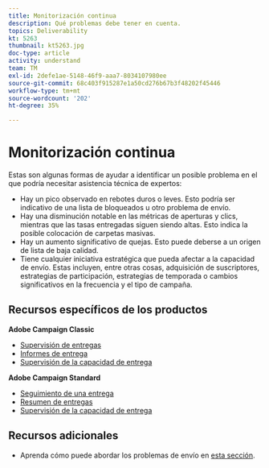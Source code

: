```yaml
---
title: Monitorización continua
description: Qué problemas debe tener en cuenta.
topics: Deliverability
kt: 5263
thumbnail: kt5263.jpg
doc-type: article
activity: understand
team: TM
exl-id: 2defe1ae-5148-46f9-aaa7-8034107980ee
source-git-commit: 68c403f915287e1a50cd276b67b3f48202f45446
workflow-type: tm+mt
source-wordcount: '202'
ht-degree: 35%

---
```


# Monitorización continua

Estas son algunas formas de ayudar a identificar un posible problema en el que podría necesitar asistencia técnica de expertos:

* Hay un pico observado en rebotes duros o leves. Esto podría ser indicativo de una lista de bloqueados u otro problema de envío.
* Hay una disminución notable en las métricas de aperturas y clics, mientras que las tasas entregadas siguen siendo altas. Esto indica la posible colocación de carpetas masivas.
* Hay un aumento significativo de quejas. Esto puede deberse a un origen de lista de baja calidad.
* Tiene cualquier iniciativa estratégica que pueda afectar a la capacidad de envío. Estas incluyen, entre otras cosas, adquisición de suscriptores, estrategias de participación, estrategias de temporada o cambios significativos en la frecuencia y el tipo de campaña.

## Recursos específicos de los productos

**Adobe Campaign Classic**

* [Supervisión de entregas](https://experienceleague.adobe.com/docs/campaign-classic/using/sending-messages/monitoring-deliveries/about-delivery-monitoring.html?lang=es)
* [Informes de entrega](https://experienceleague.adobe.com/docs/campaign-classic/using/reporting/reports-on-deliveries/delivery-reports.html?lang=es)
* [Supervisión de la capacidad de entrega](https://experienceleague.adobe.com/docs/campaign-classic/using/sending-messages/deliverability-management/monitoring-deliverability.html?lang=es)

**Adobe Campaign Standard**

* [Seguimiento de una entrega](https://experienceleague.adobe.com/docs/campaign-standard/using/testing-and-sending/monitoring-messages/monitoring-a-delivery.html?lang=es)
* [Resumen de entregas](https://docs-author-stg.corp.adobe.com/content/help/en/campaign-standard/using/reporting/list-of-reports/delivery-summary.html)
* [Supervisión de la capacidad de entrega](https://experienceleague.adobe.com/docs/campaign-standard/using/testing-and-sending/managing-deliverability/monitor-deliverability.html?lang=es#testing-and-sending)

## Recursos adicionales

* Aprenda cómo puede abordar los problemas de envío en [esta sección](/help/additional-resources/troubleshooting.md).
